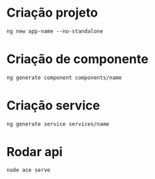# Criação projeto

```markdown
ng new app-name --no-standalone
```

# Criação de componente

```markdown
ng generate component components/name
```

# Criação service
```Markdown
ng generate service services/name
```

# Rodar api

```markdown
node ace serve
```
